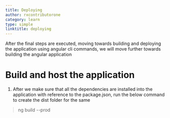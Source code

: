```yaml
---
title: Deploying
author: rxcontributorone
category: learn
type: simple
linktitle: deploying
---
```


After the final steps are executed, moving towards building and deploying the application using angular cli commands, we will move further towards building the angular application

# Build and host the application

1) After we make sure that all the dependencies are installed into the application with reference to the package.json, run the below command to create the dist folder for the same

> ng build --prod


